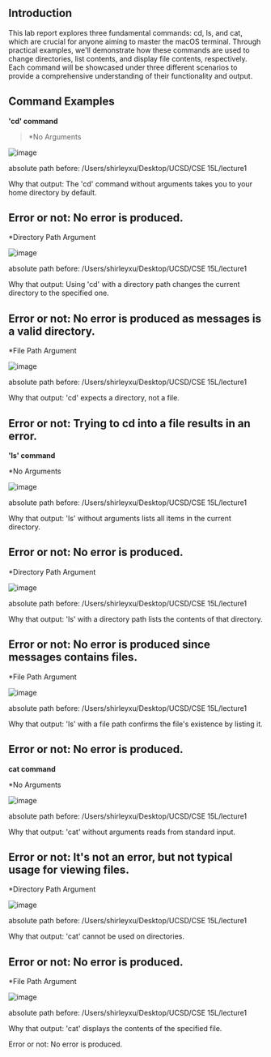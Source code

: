 ## Introduction
This lab report explores three fundamental commands: cd, ls, and cat, which are crucial for anyone aiming to master the macOS terminal. Through practical examples, we'll demonstrate how these commands are used to change directories, list contents, and display file contents, respectively. Each command will be showcased under three different scenarios to provide a comprehensive understanding of their functionality and output. 

## Command Examples
**'cd' command**

>*No Arguments

![image](https://github.com/furyhorn/cse15l-lab-reports/assets/165836763/5493e2c5-0027-42e1-9072-4083f7a37ba8)

absolute path before: /Users/shirleyxu/Desktop/UCSD/CSE 15L/lecture1

Why that output: The 'cd' command without arguments takes you to your home directory by default. 

Error or not: No error is produced.
---


*Directory Path Argument

![image](https://github.com/furyhorn/cse15l-lab-reports/assets/165836763/ec47c357-0cee-4586-9749-bcbc7b534bc7)

absolute path before: /Users/shirleyxu/Desktop/UCSD/CSE 15L/lecture1

Why that output: Using 'cd' with a directory path changes the current directory to the specified one. 

Error or not: No error is produced as messages is a valid directory.
---


*File Path Argument

![image](https://github.com/furyhorn/cse15l-lab-reports/assets/165836763/6fc0be3b-ad32-4c0d-96f3-72a7e199f305)

absolute path before: /Users/shirleyxu/Desktop/UCSD/CSE 15L/lecture1

Why that output:  'cd' expects a directory, not a file. 

Error or not: Trying to cd into a file results in an error.
---



**'ls' command**

*No Arguments

![image](https://github.com/furyhorn/cse15l-lab-reports/assets/165836763/1b39e91d-ff9a-4790-bd0f-69beb3180a89)

absolute path before: /Users/shirleyxu/Desktop/UCSD/CSE 15L/lecture1

Why that output: 'ls' without arguments lists all items in the current directory.

Error or not:  No error is produced.
---


*Directory Path Argument

![image](https://github.com/furyhorn/cse15l-lab-reports/assets/165836763/7e0e24e6-b8c1-4697-84e2-b048d0de5dc6)

absolute path before: /Users/shirleyxu/Desktop/UCSD/CSE 15L/lecture1

Why that output: 'ls' with a directory path lists the contents of that directory. 

Error or not: No error is produced since messages contains files.
---


*File Path Argument

![image](https://github.com/furyhorn/cse15l-lab-reports/assets/165836763/948990be-5606-4c02-95d8-20fcf6b5901a)

absolute path before: /Users/shirleyxu/Desktop/UCSD/CSE 15L/lecture1

Why that output: 'ls' with a file path confirms the file's existence by listing it. 

Error or not: No error is produced.
---


**cat command**

*No Arguments

![image](https://github.com/furyhorn/cse15l-lab-reports/assets/165836763/8dda8baf-f35a-42ec-ba31-27cd324e6598)

absolute path before: /Users/shirleyxu/Desktop/UCSD/CSE 15L/lecture1

Why that output: 'cat' without arguments reads from standard input. 

Error or not: It's not an error, but not typical usage for viewing files.
---


*Directory Path Argument

![image](https://github.com/furyhorn/cse15l-lab-reports/assets/165836763/c0e3f470-7021-48c5-8c11-1ae4acbd2e42)

absolute path before: /Users/shirleyxu/Desktop/UCSD/CSE 15L/lecture1

Why that output: 'cat' cannot be used on directories.

Error or not: No error is produced.
---


*File Path Argument

![image](https://github.com/furyhorn/cse15l-lab-reports/assets/165836763/e02b44b7-0760-4610-a54e-3890ce9c8fbe)

absolute path before: /Users/shirleyxu/Desktop/UCSD/CSE 15L/lecture1

Why that output: 'cat' displays the contents of the specified file. 

Error or not: No error is produced.

